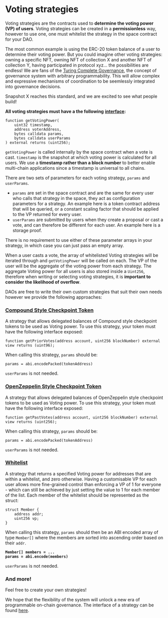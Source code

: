 # Voting strategies

Voting strategies are the contracts used to **determine the voting power (VP) of users**. Voting strategies can be created in a **permissionless** way, however to use one, one must whitelist the strategy in the space contract for your DAO.

The most common example is using the ERC-20 token balance of a user to determine their voting power. But you could imagine other voting strategies: owning a specific NFT, owning NFT of collection X and another NFT of collection Y, having participated in protocol xyz... the possibilities are endless! We are fans of the [Turing Complete Governance](https://baby.mirror.xyz/O7a922A-9zT4C4UwssRExkftdHywJ-13sR2rxQ-t\_\_k), the concept of governance system with arbitrary programmability. This will allow complex and expressive mechanisms of coordination to be seemlessly integrated into governance decisions.&#x20;

Snapshot X reaches this standard, and we are excited to see what people build!

**All voting strategies must have a the following** [**interface**](https://github.com/snapshot-labs/sx-evm/blob/main/src/interfaces/IVotingStrategy.sol)**:**&#x20;

```solidity
function getVotingPower(
    uint32 timestamp,
    address voterAddress,
    bytes calldata params,
    bytes calldata userParams
) external returns (uint256);
```

`getVotingPower` is called internally by the space contract when a vote is cast. `timestamp` is the snapshot at which voting power is calculated for all users. We use a **timestamp rather than a block number** to better enable multi-chain applications since a timestamp is universal to all chains.

There are two sets of parameters for each voting strategy, `params` and `userParams`.

* `params` are set in the space contract and are the same for every user who calls that strategy in the space, they act as configuration parameters for a strategy. An example here is a token contract address that will be queried, or a constant scaling factor that should be applied to the VP returned for every user.
* `userParams` are submitted by users when they create a proposal or cast a vote, and can therefore be different for each user. An example here is a storage proof.

There is no requirement to use either of these parameter arrays in your strategy, in which case you can just pass an empty array.

When a user casts a vote, the array of whitelisted Voting strategies will be iterated through and `getVotingPower` will be called on each. The VP of the user will be the aggregate of the voting power from each strategy. The aggregate Voting power for all users is also stored inside a `Uint256`, therefore when writing or selecting voting strategies, it is **important to consider the likelihood of overflow**.

DAOs are free to write their own custom strategies that suit their own needs however we provide the following approaches:

### [Compound Style Checkpoint Token](https://github.com/snapshot-labs/sx-evm/blob/main/src/voting-strategies/CompVotingStrategy.sol)

A strategy that allows delegated balances of Compound style checkpoint tokens to be used as Voting power. To use this strategy, your token must have the following interface exposed:&#x20;

```solidity
function getPriorVotes(address account, uint256 blockNumber) external view returns (uint96);
```

When calling this strategy, `params` should be:

```solidity
params = abi.encodePacked(tokenAddress)
```

`userParams` is not needed. &#x20;

### [OpenZeppelin Style Checkpoint Token](https://github.com/snapshot-labs/sx-evm/blob/main/src/voting-strategies/OZVotesVotingStrategy.sol)

A strategy that allows delegated balances of OpenZeppelin style checkpoint tokens to be used as Voting power. To use this strategy, your token must have the following interface exposed:&#x20;

```solidity
function getPastVotes(address account, uint256 blockNumber) external view returns (uint256);
```

When calling this strategy, `params` should be:

```solidity
params = abi.encodePacked(tokenAddress)
```

`userParams` is not needed.  &#x20;

### [Whitelist](https://github.com/snapshot-labs/sx-evm/blob/main/src/voting-strategies/WhitelistStrategy.sol)

A strategy that returns a specified Voting power for addresses that are within a whitelist, and zero otherwise. Having a customisable VP for each user allows more fine-grained control than enforcing a VP of 1 for everyone - which can still be achieved by just setting the value to 1 for each member of the list.  Each member of the whitelist should be represented as the struct:

```solidity
struct Member {
    address addr;
    uint256 vp;
}
```

When calling this strategy, `params` should then be an ABI encoded array of type `Member[]` where the members are sorted into ascending order based on their `addr`.

<pre class="language-solidity"><code class="lang-solidity"><strong>Member[] members = ...
</strong><strong>params = abi.encode(members)
</strong></code></pre>

`userParams` is not needed.  &#x20;

### And more!

Feel free to create your own strategies!&#x20;

We hope that the flexibility of the system will unlock a new era of programmable on-chain governance. The interface of a strategy can be found [here](https://github.com/snapshot-labs/sx-core/blob/develop/contracts/starknet/Interfaces/IVotingStrategy.cairo).
